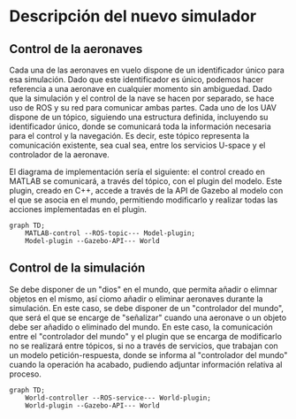 # Descripción del nuevo simulador


## Control de la aeronaves
Cada una de las aeronaves en vuelo dispone de un identificador único para esa simulación. Dado que este identificador es único, podemos hacer referencia a una aeronave en cualquier momento sin ambiguedad. Dado que la simulación y el control de la nave se hacen por separado, se hace uso de ROS y su red para comunicar ambas partes. Cada uno de los UAV dispone de un tópico, siguiendo una estructura definida, incluyendo su identificador único, donde se comunicará toda la información necesaria para el control y la navegación. Es decir, este tópico representa la comunicación existente, sea cual sea, entre los servicios U-space y el controlador de la aeronave.

El diagrama de implementación sería el siguiente: el control creado en MATLAB se comunicará, a través del tópico, con el plugin del modelo. Este plugin, creado en C++, accede a través de la API de Gazebo al modelo con el que se asocia en el mundo, permitiendo modificarlo y realizar todas las acciones implementadas en el plugin.  
```mermaid
graph TD;
    MATLAB-control --ROS-topic--- Model-plugin;
    Model-plugin --Gazebo-API--- World
```

## Control de la simulación
Se debe disponer de un "dios" en el mundo, que permita añadir o elimnar objetos en el mismo, así ciomo añadir o eliminar aeronaves durante la simulación. En este caso, se debe disponer de un "controlador del mundo", que será el que se encarge de "señalizar" cuando una aeronave o un objeto debe ser añadido o eliminado del mundo. En este caso, la comunicación entre el "controlador del mundo" y el plugin que se encarga de modificarlo no se realizará entre tópicos, si no a través de servicios, que trabajan con un modelo petición-respuesta, donde se informa al "controlador del mundo" cuando la operación ha acabado, pudiendo adjuntar información relativa al proceso.

```mermaid
graph TD;
    World-controller --ROS-service--- World-plugin;
    World-plugin --Gazebo-API--- World
```

